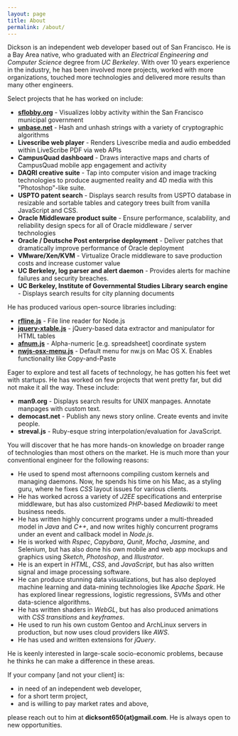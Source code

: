 ```yaml
---
layout: page
title: About
permalink: /about/
---
```


Dickson is an independent web developer based out of San Francisco. He is a Bay Area native, who graduated with an *Electrical Engineering and Computer Science* degree from *UC Berkeley*. With over 10 years experience in the industry, he has been involved more projects, worked with more organizations, touched more technologies and delivered more results than many other engineers.

Select projects that he has worked on include:


- **[sflobby.org](http://sflobby.org/)** - Visualizes lobby activity within the San Francisco municipal government
- **[unbase.net](http://unbase.net/)** - Hash and unhash strings with a variety of cryptographic algorithms
- **Livescribe web player** - Renders Livescribe media and audio embedded within LiveScribe PDF via web APIs
- **CampusQuad dashboard** - Draws interactive maps and charts of CampusQuad mobile app engagement and activity
- **DAQRI creative suite** - Tap into computer vision and image tracking technologies to produce augmented reality and 4D media with this "Photoshop"-like suite.
- **USPTO patent search** - Displays search results from USPTO database in resizable and sortable tables and category trees built from vanilla JavaScript and CSS.
- **Oracle Middleware product suite** - Ensure performance, scalability, and reliability design specs for all of Oracle middleware / server technologies
- **Oracle / Deutsche Post enterprise deployment** - Deliver patches that dramatically improve performance of Oracle deployment
- **VMware/Xen/KVM** - Virtualize Oracle middleware to save production costs and increase customer value
- **UC Berkeley, log parser and alert daemon** - Provides alerts for machine failures and security breaches.
- **UC Berkeley, Institute of Governmental Studies Library search engine** - Displays search results for city planning documents

He has produced various open-source libraries including:

- **[rfline.js](https://www.npmjs.com/package/rfline)** - File line reader for Node.js
- **[jquery-xtable.js](https://www.npmjs.com/package/jquery-xtable)** - jQuery-based data extractor and manipulator for HTML tables
- **[afnum.js](https://www.npmjs.com/package/afnum)** - Alpha-numeric [e.g. spreadsheet] coordinate system
- **[nwjs-osx-menu.js](https://www.npmjs.com/package/nwjs-osx-menu)** - Default menu for nw.js on Mac OS X. Enables functionality like Copy-and-Paste


Eager to explore and test all facets of technology, he has gotten his feet wet with startups. He has worked on few projects that went pretty far, but did not make it all the way. These include:

- **man9.org** - Displays search results for UNIX manpages. Annotate manpages with custom text.
- **democast.net** - Publish any news story online. Create events and invite people.
- **streval.js** - Ruby-esque string interpolation/evaluation for JavaScript.


You will discover that he has more hands-on knowledge on broader range of technologies than most others on the market. He is much more than your conventional engineer for the following reasons:

- He used to spend most afternoons compiling custom kernels and managing daemons. Now, he spends his time on his Mac, as a styling guru, where he fixes *CSS* layout issues for various clients.
- He has worked across a variety of *J2EE* specifications and enterprise middleware, but has also customized *PHP*-based *Mediawiki* to meet business needs.
- He has written highly concurrent programs under a multi-threaded model in *Java* and *C++*, and now writes highly concurrent programs under an event and callback model in *Node.js*.
- He is worked with *Rspec*, *Capybara*, *Qunit*, *Mocha*, *Jasmine*, and Selenium, but has also done his own mobile and web app mockups and graphics using *Sketch*, *Photoshop*, and *Illustrator*.
- He is an expert in *HTML*, *CSS*, and *JavaScript*, but has also written  signal and image processing software.
- He can produce stunning data visualizations, but has also deployed machine learning and data-mining technologies like *Apache Spark*. He has explored linear regressions, logistic regressions, SVMs and other data-science algorithms.
- He has written shaders in *WebGL*, but has also produced animations with *CSS transitions* and *keyframes*.
- He used to run his own custom Gentoo and ArchLinux servers in production, but now uses cloud providers like *AWS*.
- He has used and written extensions for *jQuery*.

He is keenly interested in large-scale socio-economic problems, because he thinks he can make a difference in these areas.

If your company [and not your client] is:

- in need of an independent web developer,
- for a short term project,
- and is willing to pay market rates and above,

please reach out to him at **dicksont650(at)gmail.com**. He is always open to new opportunities.  
